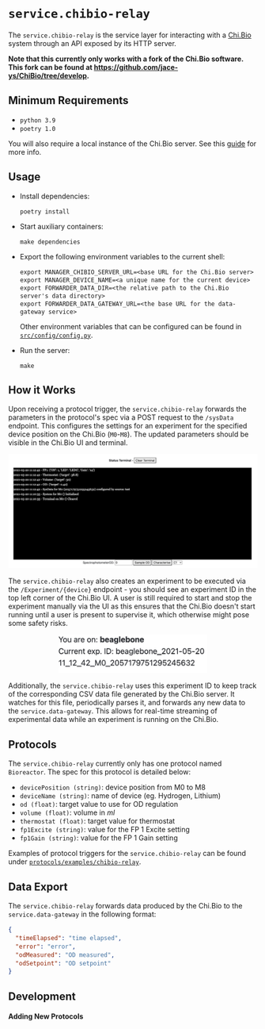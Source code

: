 # `service.chibio-relay`

The `service.chibio-relay` is the service layer for interacting with a [Chi.Bio](https://chi.bio/) system through an API exposed by its HTTP server.

**Note that this currently only works with a fork of the Chi.Bio software. This fork can be found at https://github.com/jace-ys/ChiBio/tree/develop.**

## Minimum Requirements

- `python 3.9`
- `poetry 1.0`

You will also require a local instance of the Chi.Bio server. See this [guide](../../docs/development.md#externalchibio-server) for more info.

## Usage

- Install dependencies:

  ```
  poetry install
  ```

- Start auxiliary containers:

  ```
  make dependencies
  ```

- Export the following environment variables to the current shell:

  ```
  export MANAGER_CHIBIO_SERVER_URL=<base URL for the Chi.Bio server>
  export MANAGER_DEVICE_NAME=<a unique name for the current device>
  export FORWARDER_DATA_DIR=<the relative path to the Chi.Bio server's data directory>
  export FORWARDER_DATA_GATEWAY_URL=<the base URL for the data-gateway service>
  ```

  Other environment variables that can be configured can be found in [`src/config/config.py`](src/config/config.py).

- Run the server:

  ```
  make
  ```

## How it Works

Upon receiving a protocol trigger, the `service.chibio-relay` forwards the parameters in the protocol's spec via a POST request to the `/sysData` endpoint. This configures the settings for an experiment for the specified device position on the Chi.Bio (`M0`-`M8`). The updated parameters should be visible in the Chi.Bio UI and terminal.

![chibio-console](../../docs/assets/chibio-terminal.jpg)

The `service.chibio-relay` also creates an experiment to be executed via the `/Experiment/{device}` endpoint - you should see an experiment ID in the top left corner of the Chi.Bio UI. A user is still required to start and stop the experiment manually via the UI as this ensures that the Chi.Bio doesn't start running until a user is present to supervise it, which otherwise might pose some safety risks.

<p align="center">
  <img src="../../docs/assets/chibio-experiment.jpg" alt="chibio-experiment" width="300">
</p>

Additionally, the `service.chibio-relay` uses this experiment ID to keep track of the corresponding CSV data file generated by the Chi.Bio server. It watches for this file, periodically parses it, and forwards any new data to the `service.data-gateway`. This allows for real-time streaming of experimental data while an experiment is running on the Chi.Bio.

## Protocols

The `service.chibio-relay` currently only has one protocol named `Bioreactor`. The spec for this protocol is detailed below:

- `devicePosition (string)`: device position from M0 to M8
- `deviceName (string)`: name of device (eg. Hydrogen, Lithium)
- `od (float)`: target value to use for OD regulation
- `volume (float)`: volume in _ml_
- `thermostat (float)`: target value for thermostat
- `fp1Excite (string)`: value for the FP 1 Excite setting
- `fp1Gain (string)`: value for the FP 1 Gain setting

Examples of protocol triggers for the `service.chibio-relay` can be found under [`protocols/examples/chibio-relay`](../../protocols/examples/chibio-relay).

## Data Export

The `service.chibio-relay` forwards data produced by the Chi.Bio to the `service.data-gateway` in the following format:

```json
{
  "timeElapsed": "time elapsed",
  "error": "error",
  "odMeasured": "OD measured",
  "odSetpoint": "OD setpoint"
}
```

## Development

#### Adding New Protocols
